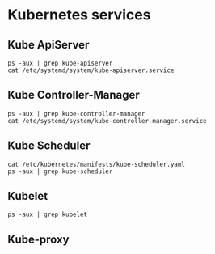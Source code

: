 # Kubernetes services

## Kube ApiServer
```
ps -aux | grep kube-apiserver
cat /etc/systemd/system/kube-apiserver.service
```

## Kube Controller-Manager
```
ps -aux | grep kube-controller-manager
cat /etc/systemd/system/kube-controller-manager.service
```

## Kube Scheduler

```
cat /etc/kubernetes/manifests/kube-scheduler.yaml
ps -aux | grep kube-scheduler
```

## Kubelet

```
ps -aux | grep kubelet
```

## Kube-proxy

```

```